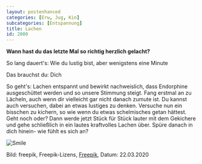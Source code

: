 ```yaml
---
layout: postenhanced
categories: [Erw, Jug, Kin]
subcategories: [Entspannung]
title: Lachen
id: 2000
---
```

**Wann hast du das letzte Mal so richtig herzlich gelacht?** 

So lang dauert's: Wie du lustig bist, aber wenigstens eine Minute

Das brauchst du: Dich

So geht's: Lachen entspannt und bewirkt nachweislich, dass Endorphine ausgeschüttet werden und so unsere Stimmung steigt. Fang erstmal an zu Lächeln, auch wenn dir vielleicht gar nicht danach zumute ist. Du kannst auch versuchen, dabei an etwas lustiges zu denken. Versuche nun ein bisschen zu kichern, so wie wenn du etwas schelmisches getan hättest. Geht noch oder? Dann werde jetzt Stück für Stück lauter mit dem Gekichere und gehe schließlich in ein lautes kraftvolles Lachen über. Spüre danach in dich hinein- wie fühlt es sich an? 

![Smile](https://image.freepik.com/vektoren-kostenlos/laecheln-sie-einfachen-hintergrund_23-2148051318.jpg)


Bild: freepik, Freepik-Lizens, [Freepik](https://de.freepik.com/vektoren-kostenlos/laecheln-sie-einfachen-hintergrund_3901528.htm#page=1&query=lachen&position=4), Datum: 22.03.2020


